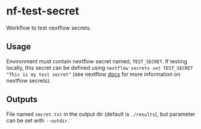 # nf-test-secret

Workflow to test nextflow secrets. 

## Usage
Environment must contain nextflow secret named, `TEST_SECRET`. If testing locally, this secret can be defined using `nextflow secrets set TEST_SECRET "This is my test secret"` (see nextflow [docs](https://www.nextflow.io/docs/latest/secrets.html) for more information on nextflow secrets).

## Outputs
File named `secret.txt` in the output dir (default is `./results`), but parameter can be set with `--outdir`.